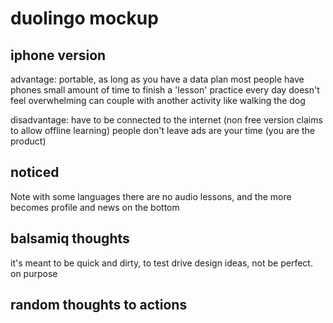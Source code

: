 # duolingo mockup
 
## iphone version
advantage: portable, as long as you have a data plan
most people have phones
small amount of time to finish a 'lesson'
practice every day doesn't feel overwhelming
can couple with another activity like walking the dog

disadvantage: have to be connected to the internet (non free version claims to allow offline learning)
people don't leave 
ads are your time (you are the product)

## noticed
Note with some languages there are no audio lessons, and the more becomes profile and news on the bottom

## balsamiq thoughts
it's meant to be quick and dirty, to test drive design ideas, not be perfect.  on purpose

## random thoughts to actions
